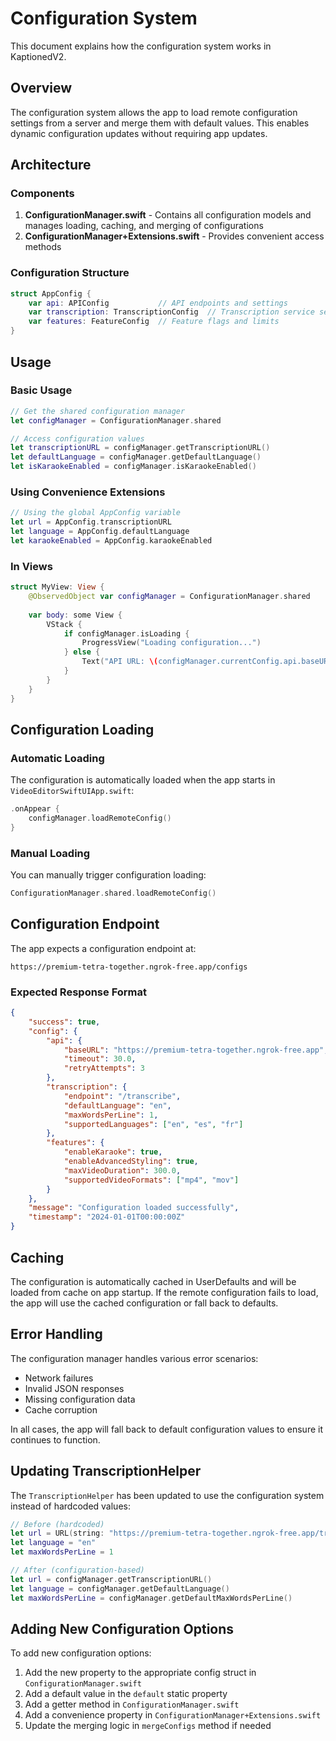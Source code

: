 # Configuration System

This document explains how the configuration system works in KaptionedV2.

## Overview

The configuration system allows the app to load remote configuration settings from a server and merge them with default values. This enables dynamic configuration updates without requiring app updates.

## Architecture

### Components

1. **ConfigurationManager.swift** - Contains all configuration models and manages loading, caching, and merging of configurations
2. **ConfigurationManager+Extensions.swift** - Provides convenient access methods

### Configuration Structure

```swift
struct AppConfig {
    var api: APIConfig           // API endpoints and settings
    var transcription: TranscriptionConfig  // Transcription service settings
    var features: FeatureConfig  // Feature flags and limits
}
```

## Usage

### Basic Usage

```swift
// Get the shared configuration manager
let configManager = ConfigurationManager.shared

// Access configuration values
let transcriptionURL = configManager.getTranscriptionURL()
let defaultLanguage = configManager.getDefaultLanguage()
let isKaraokeEnabled = configManager.isKaraokeEnabled()
```

### Using Convenience Extensions

```swift
// Using the global AppConfig variable
let url = AppConfig.transcriptionURL
let language = AppConfig.defaultLanguage
let karaokeEnabled = AppConfig.karaokeEnabled
```

### In Views

```swift
struct MyView: View {
    @ObservedObject var configManager = ConfigurationManager.shared
    
    var body: some View {
        VStack {
            if configManager.isLoading {
                ProgressView("Loading configuration...")
            } else {
                Text("API URL: \(configManager.currentConfig.api.baseURL)")
            }
        }
    }
}
```

## Configuration Loading

### Automatic Loading

The configuration is automatically loaded when the app starts in `VideoEditorSwiftUIApp.swift`:

```swift
.onAppear {
    configManager.loadRemoteConfig()
}
```

### Manual Loading

You can manually trigger configuration loading:

```swift
ConfigurationManager.shared.loadRemoteConfig()
```

## Configuration Endpoint

The app expects a configuration endpoint at:
```
https://premium-tetra-together.ngrok-free.app/configs
```

### Expected Response Format

```json
{
    "success": true,
    "config": {
        "api": {
            "baseURL": "https://premium-tetra-together.ngrok-free.app",
            "timeout": 30.0,
            "retryAttempts": 3
        },
        "transcription": {
            "endpoint": "/transcribe",
            "defaultLanguage": "en",
            "maxWordsPerLine": 1,
            "supportedLanguages": ["en", "es", "fr"]
        },
        "features": {
            "enableKaraoke": true,
            "enableAdvancedStyling": true,
            "maxVideoDuration": 300.0,
            "supportedVideoFormats": ["mp4", "mov"]
        }
    },
    "message": "Configuration loaded successfully",
    "timestamp": "2024-01-01T00:00:00Z"
}
```

## Caching

The configuration is automatically cached in UserDefaults and will be loaded from cache on app startup. If the remote configuration fails to load, the app will use the cached configuration or fall back to defaults.

## Error Handling

The configuration manager handles various error scenarios:

- Network failures
- Invalid JSON responses
- Missing configuration data
- Cache corruption

In all cases, the app will fall back to default configuration values to ensure it continues to function.

## Updating TranscriptionHelper

The `TranscriptionHelper` has been updated to use the configuration system instead of hardcoded values:

```swift
// Before (hardcoded)
let url = URL(string: "https://premium-tetra-together.ngrok-free.app/transcribe")!
let language = "en"
let maxWordsPerLine = 1

// After (configuration-based)
let url = configManager.getTranscriptionURL()
let language = configManager.getDefaultLanguage()
let maxWordsPerLine = configManager.getDefaultMaxWordsPerLine()
```

## Adding New Configuration Options

To add new configuration options:

1. Add the new property to the appropriate config struct in `ConfigurationManager.swift`
2. Add a default value in the `default` static property
3. Add a getter method in `ConfigurationManager.swift`
4. Add a convenience property in `ConfigurationManager+Extensions.swift`
5. Update the merging logic in `mergeConfigs` method if needed
